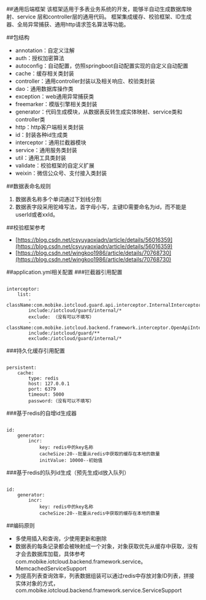 ##通用后端框架
该框架适用于多表业务系统的开发，能够半自动生成数据库映射、service 层和controller层的通用代码。
框架集成缓存、校验框架、ID生成器、全局异常捕获、通用http请求签名算法等功能。

##包结构
+ annotation：自定义注解
+ auth：授权加密算法
+ autoconfig：自动配置，仿照springboot自动配置实现的自定义自动配置
+ cache：缓存相关类封装
+ controller：通用controller封装以及相关响应、校验类封装
+ dao：通用数据库操作类
+ exception：web通用异常捕获类
+ freemarker：模版引擎相关类封装
+ generator：代码生成模块，从数据表反转生成实体映射、service类和controller类
+ http：http客户端相关类封装
+ id：封装各种id生成类
+ interceptor：通用拦截器模块
+ service：通用服务类封装
+ util：通用工具类封装
+ validate：校验框架的自定义扩展
+ weixin：微信公众号、支付接入类封装

##数据表命名规则
1. 数据表名称多个单词通过下划线分割
2. 数据表字段采用驼峰写法，首字母小写，主键ID需要命名为id，而不能是userId或者xxId。

##校验框架参考
+ [https://blog.csdn.net/csyuyaoxiadn/article/details/56016359](https://blog.csdn.net/csyuyaoxiadn/article/details/56016359)
+ [https://blog.csdn.net/wingkoo1986/article/details/70768730](https://blog.csdn.net/wingkoo1986/article/details/70768730)

##application.yml相关配置
###拦截器引用配置
<pre><code>
interceptor:  
    list:  
        -className:com.mobike.iotcloud.guard.api.interceptor.InternalInterceptor  
        include:/iotcloud/guard/internal/*  
        exclude: （没有可以不填写）
        -className:com.mobike.iotcloud.backend.framework.interceptor.OpenApiInterceptor  
        include:/iotcloud/guard/**  
        exclude:/iotcloud/guard/internal/*  
</code></pre>
      
###持久化缓存引用配置
<pre><code>
persistent:  
    cache:  
        type: redis  
        host: 127.0.0.1  
        port: 6379  
        timeout: 5000  
        password:（没有可以不填写）
</code></pre>     
  
        
###基于redis的自增id生成器
<pre><code>
id:  
    generator:  
        incr:  
            key: redis中的key名称  
            cacheSize:20--批量从redis中获取的缓存在本地的数量
            initValue: 10000--初始值
</code></pre>             

###基于redis的队列id生成（预先生成id放入队列）
<pre><code>
id:  
    generator:  
        incr:  
            key: redis中的key名称  
            cacheSize:20--批量从redis中获取的缓存在本地的数量
</code></pre>

##编码原则
+ 多使用插入和查询，少使用更新和删除
+ 数据表的每条记录都会被映射成一个对象，对象获取优先从缓存中获取，没有才会去数据库加载，具体参考com.mobike.iotcloud.backend.framework.service。MemcachedServiceSupport
+ 为提高列表查询效率，列表数据组装可以通过redis中存放对象ID列表，拼接实体对象的方式，com.mobike.iotcloud.backend.framework.service.ServiceSupport